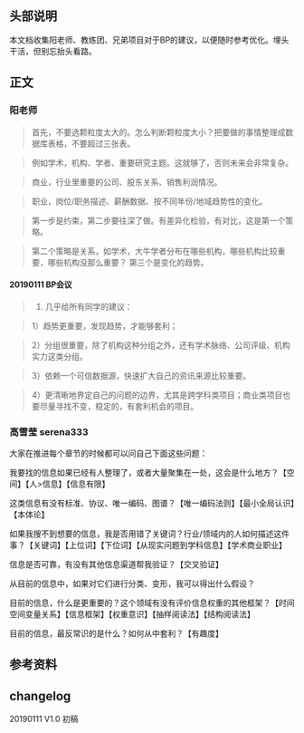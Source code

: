## 头部说明
本文档收集阳老师、教练团、兄弟项目对于BP的建议，以便随时参考优化。埋头干活，但别忘抬头看路。

##  正文

### 阳老师

>首先，不要选颗粒度太大的。怎么判断颗粒度大小？把要做的事情整理成数据库表格，不要超过三张表。

>例如学术，机构、学者、重要研究主题。这就够了，否则未来会非常复杂。

>商业，行业里重要的公司、股东关系、销售利润情况。

>职业，岗位/职务描述、薪酬数据、按不同年份/地域趋势性的变化。 


>第一步是约束，第二步要往深了做。有差异化检验，有对比，这是第一个策略。

>第二个策略是关系，如学术，大牛学者分布在哪些机构，哪些机构比较重要，哪些机构没那么重要？ 第三个是变化的趋势。


#### 20190111 BP会议

>1. 几乎给所有同学的建议：

>1）趋势更重要，发现趋势，才能够套利；

>2）分组很重要，除了机构这种分组之外，还有学术脉络、公司评级、机构实力这类分组。

>3）依赖一个可信数据源，快速扩大自己的资讯来源比较重要。

>4）更清晰地界定自己的问题的边界，尤其是跨学科类项目；商业类项目也要尽量寻找不变，稳定的，有套利机会的项目。

### 高雪莹 serena333
大家在推进每个章节的时候都可以问自己下面这些问题：

我要找的信息如果已经有人整理了，或者大量聚集在一处，这会是什么地方？【空间】【人>信息】【信息有限】

这类信息有没有标准、协议、唯一编码、图谱？【唯一编码法则】【最小全局认识】【本体论】

如果我搜不到想要的信息，我是否用错了关键词？行业/领域内的人如何描述这件事？【关键词】【上位词】【下位词】【从现实问题到学科信息】【学术商业职业】

信息是否可靠，有没有其他信息渠道帮我验证？【交叉验证】

从目前的信息中，如果对它们进行分类、变形，我可以得出什么假设？

目前的信息，什么是更重要的？这个领域有没有评价信息权重的其他框架？【时间空间变量关系】【信息框架】【权重意识】【抽样阅读法】【结构阅读法】

目前的信息，最反常识的是什么？如何从中套利？【有趣度】

## 参考资料

## changelog
20190111 V1.0 初稿
